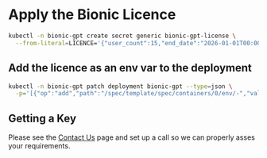 # Apply the Bionic Licence

```sh
kubectl -n bionic-gpt create secret generic bionic-gpt-license \
  --from-literal=LICENCE='{"user_count":15,"end_date":"2026-01-01T00:00:00Z","signature":"MCwCFHCz9kQ4kP3hAgMBAiEAm8=="}'
```

## Add the licence as an env var to the deployment

```sh
kubectl -n bionic-gpt patch deployment bionic-gpt --type=json \
  -p='[{"op":"add","path":"/spec/template/spec/containers/0/env/-","value":{"name":"LICENCE","valueFrom":{"secretKeyRef":{"name":"bionic-gpt-license","key":"LICENCE"}}}}]'
```

## Getting a Key

Please see the [Contact Us](https://bionic-gpt.com/contact/) page and set up a call so we can properly asses your requirements.
